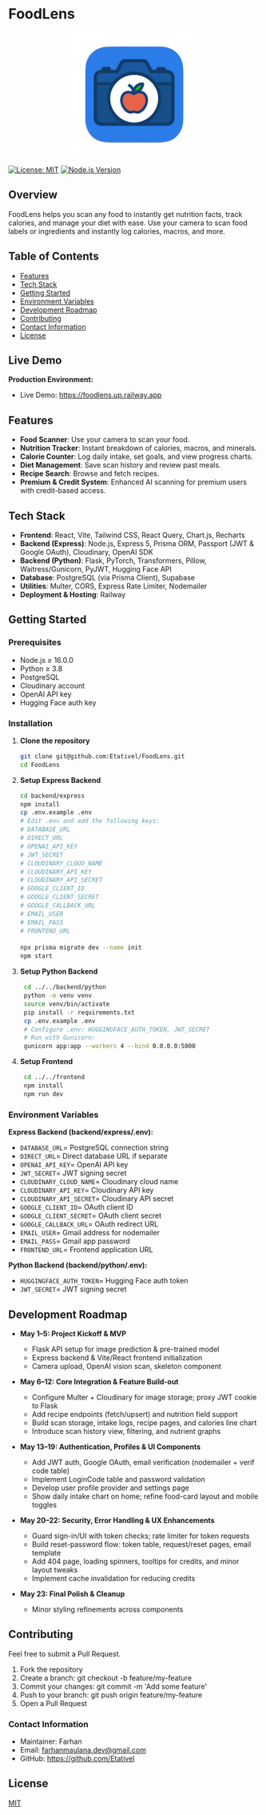 # FoodLens

<p align="center">
  <img src="./frontend/public/FoodLensIcon.png" alt="Nodes Platform" width="250" height="250" />
</p>

[![License: MIT](https://img.shields.io/badge/License-MIT-blue.svg)](https://opensource.org/licenses/MIT)
[![Node.js Version](https://img.shields.io/badge/node-%3E%3D%2016.0.0-brightgreen)](https://nodejs.org/)

## Overview

FoodLens helps you scan any food to instantly get nutrition facts, track calories, and manage your diet with ease. Use your camera to scan food labels or ingredients and instantly log calories, macros, and more.

## Table of Contents

- [Features](#features)
- [Tech Stack](#tech-stack)
- [Getting Started](#getting-started)
- [Environment Variables](#environment-variables)
- [Development Roadmap](#development-roadmap)
- [Contributing](#contributing)
- [Contact Information](#contact-information)
- [License](#license)

## Live Demo

**Production Environment:**

- Live Demo: https://foodlens.up.railway.app

## Features

- **Food Scanner**: Use your camera to scan your food.
- **Nutrition Tracker**: Instant breakdown of calories, macros, and minerals.
- **Calorie Counter**: Log daily intake, set goals, and view progress charts.
- **Diet Management**: Save scan history and review past meals.
- **Recipe Search**: Browse and fetch recipes.
- **Premium & Credit System**: Enhanced AI scanning for premium users with credit-based access.

## Tech Stack

- **Frontend**: React, Vite, Tailwind CSS, React Query, Chart.js, Recharts
- **Backend (Express)**: Node.js, Express 5, Prisma ORM, Passport (JWT & Google OAuth), Cloudinary, OpenAI SDK
- **Backend (Python)**: Flask, PyTorch, Transformers, Pillow, Waitress/Gunicorn, PyJWT, Hugging Face API
- **Database**: PostgreSQL (via Prisma Client), Supabase
- **Utilities**: Multer, CORS, Express Rate Limiter, Nodemailer
- **Deployment & Hosting**: Railway

## Getting Started

### Prerequisites

- Node.js ≥ 16.0.0
- Python ≥ 3.8
- PostgreSQL
- Cloudinary account
- OpenAI API key
- Hugging Face auth key

### Installation

1. **Clone the repository**

   ```bash
   git clone git@github.com:Etativel/FoodLens.git
   cd FoodLens

   ```

2. **Setup Express Backend**

   ```bash
   cd backend/express
   npm install
   cp .env.example .env
   # Edit .env and add the following keys:
   # DATABASE_URL
   # DIRECT_URL
   # OPENAI_API_KEY
   # JWT_SECRET
   # CLOUDINARY_CLOUD_NAME
   # CLOUDINARY_API_KEY
   # CLOUDINARY_API_SECRET
   # GOOGLE_CLIENT_ID
   # GOOGLE_CLIENT_SECRET
   # GOOGLE_CALLBACK_URL
   # EMAIL_USER
   # EMAIL_PASS
   # FRONTEND_URL

   npx prisma migrate dev --name init
   npm start

   ```

3. **Setup Python Backend**

   ```bash
    cd ../../backend/python
    python -m venv venv
    source venv/bin/activate
    pip install -r requirements.txt
    cp .env.example .env
    # Configure .env: HUGGINGFACE_AUTH_TOKEN, JWT_SECRET
    # Run with Gunicorn:
    gunicorn app:app --workers 4 --bind 0.0.0.0:5000

   ```

4. **Setup Frontend**
   ```bash
    cd ../../frontend
    npm install
    npm run dev
   ```

### Environment Variables

**Express Backend (backend/express/.env):**

- `DATABASE_URL`= PostgreSQL connection string
- `DIRECT_URL`= Direct database URL if separate
- `OPENAI_API_KEY`= OpenAI API key
- `JWT_SECRET`= JWT signing secret
- `CLOUDINARY_CLOUD_NAME`= Cloudinary cloud name
- `CLOUDINARY_API_KEY`= Cloudinary API key
- `CLOUDINARY_API_SECRET`= Cloudinary API secret
- `GOOGLE_CLIENT_ID`= OAuth client ID
- `GOOGLE_CLIENT_SECRET`= OAuth client secret
- `GOOGLE_CALLBACK_URL`= OAuth redirect URL
- `EMAIL_USER`= Gmail address for nodemailer
- `EMAIL_PASS`= Gmail app password
- `FRONTEND_URL`= Frontend application URL

**Python Backend (backend/python/.env):**

- `HUGGINGFACE_AUTH_TOKEN`= Hugging Face auth token
- `JWT_SECRET`= JWT signing secret

## Development Roadmap

- **May 1–5: Project Kickoff & MVP**

  - Flask API setup for image prediction & pre-trained model
  - Express backend & Vite/React frontend initialization
  - Camera upload, OpenAI vision scan, skeleton component

- **May 6–12: Core Integration & Feature Build-out**

  - Configure Multer + Cloudinary for image storage; proxy JWT cookie to Flask
  - Add recipe endpoints (fetch/upsert) and nutrition field support
  - Build scan storage, intake logs, recipe pages, and calories line chart
  - Introduce scan history view, filtering, and nutrient graphs

- **May 13–19: Authentication, Profiles & UI Components**

  - Add JWT auth, Google OAuth, email verification (nodemailer + verif code table)
  - Implement LoginCode table and password validation
  - Develop user profile provider and settings page
  - Show daily intake chart on home; refine food-card layout and mobile toggles

- **May 20–22: Security, Error Handling & UX Enhancements**

  - Guard sign-in/UI with token checks; rate limiter for token requests
  - Build reset-password flow: token table, request/reset pages, email template
  - Add 404 page, loading spinners, tooltips for credits, and minor layout tweaks
  - Implement cache invalidation for reducing credits

- **May 23: Final Polish & Cleanup**
  - Minor styling refinements across components

## Contributing

Feel free to submit a Pull Request.

1. Fork the repository
2. Create a branch: git checkout -b feature/my-feature
3. Commit your changes: git commit -m 'Add some feature'
4. Push to your branch: git push origin feature/my-feature
5. Open a Pull Request

### Contact Information

- Maintainer: Farhan
- Email: farhanmaulana.dev@gmail.com
- GitHub: https://github.com/Etativel

## License

[MIT](https://github.com/Etativel/Foodlens/blob/main/LICENSE)
